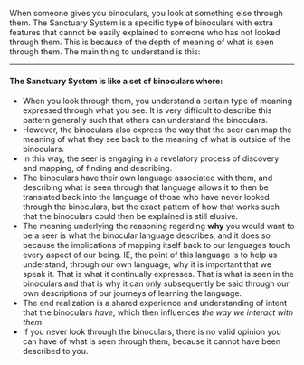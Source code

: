 When someone gives you binoculars, you look at something else through them. The Sanctuary System is a specific type of binoculars with extra features that cannot be easily explained to someone who has not looked through them. This is because of the depth of meaning of what is seen through them. The main thing to understand is this:

--- 

#### The Sanctuary System is like a set of binoculars where:
- When you look through them, you understand a certain type of meaning expressed through what you see. It is very difficult to describe this pattern generally such that others can understand the binoculars.
- However, the binoculars also express the way that the seer can map the meaning of what they see back to the meaning of what is outside of the binoculars.
- In this way, the seer is engaging in a revelatory process of discovery and mapping, of finding and describing.
- The binoculars have their own language associated with them, and describing what is seen through that language allows it to then be translated back into the language of those who have never looked through the binoculars, but the exact pattern of how that works such that the binoculars could then be explained is still elusive.
- The meaning underlying the reasoning regarding **why** you would want to be a seer is what the binocular language describes, and it does so because the implications of mapping itself back to our languages touch every aspect of our being. IE, the point of this language is to help us understand, through our own language, why it is important that we speak it. That is what it continually expresses. That is what is seen in the binoculars and that is why it can only subsequently be said through our own descriptions of our journeys of learning the language.
- The end realization is a shared experience and understanding of intent that the binoculars *have*, which then influences *the way we interact with them*.
- If you never look through the binoculars, there is no valid opinion you can have of what is seen through them, because it cannot have been described to you.
